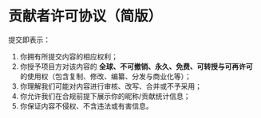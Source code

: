 # 贡献者许可协议（简版）

提交即表示：
1) 你拥有所提交内容的相应权利；
2) 你授予项目方对该内容的 **全球、不可撤销、永久、免费、可转授与可再许可** 的使用权（包含复制、修改、编纂、分发与商业化等）；
3) 你理解我们可能对内容进行审核、改写、合并或不予采用；
4) 你允许我们在合规前提下展示你的昵称/贡献统计信息；
5) 你保证内容不侵权、不含违法或有害信息。

